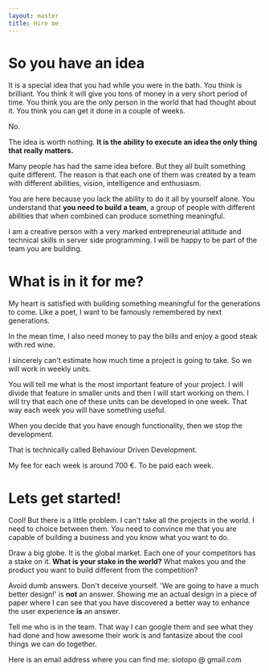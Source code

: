 ```yaml
---
layout: master
title: Hire me
---             
```


# So you have an idea
                      
It is a special idea that you had while you were in the bath. You think is brilliant. You think it will give you tons of money in a very short period of time. You think you are the only person in the world that had thought about it. You think you can get it done in a couple of weeks.
                                                                                                 
No.

The idea is worth nothing. __It is the ability to execute an idea the only thing that really matters.__ 

Many people has had the same idea before. But they all built something quite different. The reason is that each one of them was created by a team with different abilities, vision, intelligence and enthusiasm. 

You are here because you lack the ability to do it all by yourself alone. You understand that __you need to build a team__, a group of people with different abilities that when combined can produce something meaningful.

I am a creative person with a very marked entrepreneurial attitude and technical skills in server side programming. I will be happy to be part of the team you are building.

# What is in it for me?

My heart is satisfied with building something meaningful for the generations to come. Like a poet, I want to be famously remembered by next generations.

In the mean time, I also need money to pay the bills and enjoy a good steak with red wine.

I sincerely can't estimate how much time a project is going to take. So we will work in weekly units. 

You will tell me what is the most important feature of your project. I will divide that feature in smaller units and then I will start working on them. I will try that each one of these units can be developed in one week. That way each week you will have something useful.

When you decide that you have enough functionality, then we stop the development.

That is technically called Behaviour Driven Development.       

My fee for each week is around 700 €. To be paid each week.                   

# Lets get started!

Cool! But there is a little problem. I can't take all the projects in the world. I need to choice between them. You need to convince me that you are capable of building a business and you know what you want to do.

Draw a big globe. It is the global market. Each one of your competitors has a stake on it. __What is your stake in the world?__ What makes you and the product you want to build different from the competition?

Avoid dumb answers. Don't deceive yourself. 'We are going to have a much better design!' is __not__ an answer. Showing me an actual design in a piece of paper where I can see that you have discovered a better way to enhance the user experience __is__ an answer. 

Tell me who is in the team. That way I can google them and see what they had done and how awesome their work is and fantasize about the cool things we can do together.

Here is an email address where you can find me: siotopo @ gmail.com